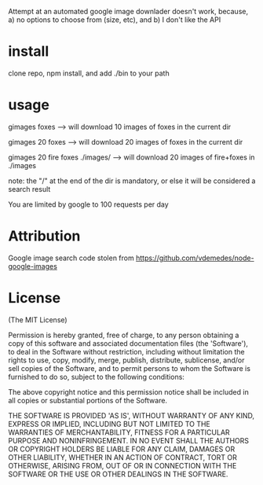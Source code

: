 Attempt at an automated google image downlader
doesn't work, because, a) no options to choose from (size, etc), and b) I don't like the API

# install
clone repo, npm install, and add ./bin to your path

# usage

gimages foxes --> will download 10 images of foxes in the current dir

gimages 20 foxes --> will download 20 images of foxes in the current dir

gimages 20 fire foxes ./images/ --> will download 20 images of fire+foxes in ./images

note: the "/" at the end of the dir is mandatory, or else it will be considered a search result

You are limited by google to 100 requests per day

# Attribution
Google image search code stolen from https://github.com/vdemedes/node-google-images


# License 

(The MIT License)

Permission is hereby granted, free of charge, to any person obtaining
a copy of this software and associated documentation files (the
'Software'), to deal in the Software without restriction, including
without limitation the rights to use, copy, modify, merge, publish,
distribute, sublicense, and/or sell copies of the Software, and to
permit persons to whom the Software is furnished to do so, subject to
the following conditions:

The above copyright notice and this permission notice shall be
included in all copies or substantial portions of the Software.

THE SOFTWARE IS PROVIDED 'AS IS', WITHOUT WARRANTY OF ANY KIND,
EXPRESS OR IMPLIED, INCLUDING BUT NOT LIMITED TO THE WARRANTIES OF
MERCHANTABILITY, FITNESS FOR A PARTICULAR PURPOSE AND NONINFRINGEMENT.
IN NO EVENT SHALL THE AUTHORS OR COPYRIGHT HOLDERS BE LIABLE FOR ANY
CLAIM, DAMAGES OR OTHER LIABILITY, WHETHER IN AN ACTION OF CONTRACT,
TORT OR OTHERWISE, ARISING FROM, OUT OF OR IN CONNECTION WITH THE
SOFTWARE OR THE USE OR OTHER DEALINGS IN THE SOFTWARE.
